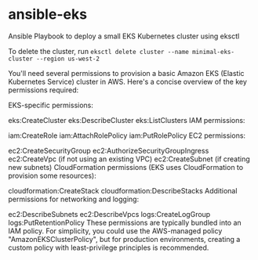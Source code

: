 # ansible-eks
Ansible Playbook to deploy a small EKS Kubernetes cluster using eksctl

To delete the cluster, run `eksctl delete cluster --name minimal-eks-cluster --region us-west-2`

You'll need several permissions to provision a basic Amazon EKS (Elastic Kubernetes Service) cluster in AWS. Here's a concise overview of the key permissions required:

EKS-specific permissions:

eks:CreateCluster
eks:DescribeCluster
eks:ListClusters
IAM permissions:

iam:CreateRole
iam:AttachRolePolicy
iam:PutRolePolicy
EC2 permissions:

ec2:CreateSecurityGroup
ec2:AuthorizeSecurityGroupIngress
ec2:CreateVpc (if not using an existing VPC)
ec2:CreateSubnet (if creating new subnets)
CloudFormation permissions (EKS uses CloudFormation to provision some resources):

cloudformation:CreateStack
cloudformation:DescribeStacks
Additional permissions for networking and logging:

ec2:DescribeSubnets
ec2:DescribeVpcs
logs:CreateLogGroup
logs:PutRetentionPolicy
These permissions are typically bundled into an IAM policy. For simplicity, you could use the AWS-managed policy "AmazonEKSClusterPolicy", but for production environments, creating a custom policy with least-privilege principles is recommended.
